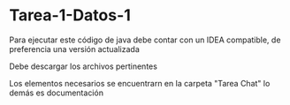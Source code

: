# Tarea-1-Datos-1

Para ejecutar este código de java debe contar con un IDEA compatible,
de preferencia una versión actualizada

Debe descargar los archivos pertinentes

Los elementos necesarios se encuentrarn en la carpeta "Tarea Chat"
lo demás es documentación

